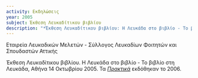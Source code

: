```yaml
---
activity: Εκδηλώσεις
year: 2005 
subject: Έκθεση Λευκαδίτικου βιβλίου
description: "*Έκθεση Λευκαδίτικου βιβλίου: Η Λευκάδα στο βιβλίο - Το βιβλίο στη Λευκάδα,* Αθήνα 16 Οκτωβρίου 2005. Συνοργάνωση με τον Σύλλογο Λευκαδίων Φοιτητών και Σπουδαστών Αττικής. Τα [*Πρακτικά*](/publications/epetiaka-afierwmata/gnwrimia_me_thn_lefkada.html) εκδόθηκαν το 2006."
---
```


Εταιρεία Λευκαδικών Μελετών - Σύλλογος Λευκαδίων Φοιτητών και Σπουδαστών Αττικής

Έκθεση Λευκαδίτικου βιβλίου. Η Λευκάδα στο βιβλίο - Το βιβλίο στη Λευκάδα, Αθήνα 14 Οκτωβρίου 2005. Τα [*Πρακτικά*](/publications/epetiaka-afierwmata/gnwrimia_me_thn_lefkada.html) εκδόθηκαν το 2006.

